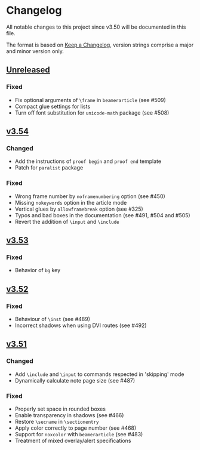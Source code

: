 # Changelog
All notable changes to this project since v3.50 will be documented in this
file.

The format is based on [Keep a
Changelog](https://keepachangelog.com/en/1.0.0/), version strings comprise
a major and minor version only.

## [Unreleased]

### Fixed

- Fix optional arguments of `\frame` in `beamerarticle` (see #509)
- Compact glue settings for lists
- Turn off font substitution for `unicode-math` package (see #508)

## [v3.54]

### Changed

- Add the instructions of `proof begin` and `proof end` template
- Patch for `paralist` package

### Fixed

- Wrong frame number by `noframenumbering` option (see #450)
- Missing `nokeywords` option in the article mode
- Vertical glues by `allowframebreak` option (see #325)
- Typos and bad boxes in the documentation (see #491, #504 and #505)
- Revert the addition of `\input` and `\include`

## [v3.53]

### Fixed

- Behavior of `bg` key

## [v3.52]

### Fixed
- Behaviour of `\inst` (see #489)
- Incorrect shadows when using DVI routes (see #492)

## [v3.51]

### Changed
- Add `\include` and `\input` to commands respected in 'skipping' mode
- Dynamically calculate note page size (see #487)

### Fixed
- Properly set space in rounded boxes
- Enable transparency in shadows (see #466)
- Restore `\secname` in `\sectionentry`
- Apply color correctly to page number (see #468)
- Support for `noxcolor` with `beamerarticle` (see #483)
- Treatment of mixed overlay/alert specifications

[Unreleased]: https://github.com/josephwright/beamer/compare/v3.54...HEAD
[v3.54]: https://github.com/josephwright/beamer/compare/v3.53...v3.54
[v3.53]: https://github.com/josephwright/beamer/compare/v3.52...v3.53
[v3.52]: https://github.com/josephwright/beamer/compare/v3.51...v3.52
[v3.51]: https://github.com/josephwright/beamer/compare/v3.50...v3.51
